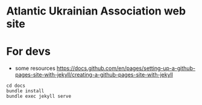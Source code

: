 # Atlantic Ukrainian Association web site

# For devs
* some resources
  https://docs.github.com/en/pages/setting-up-a-github-pages-site-with-jekyll/creating-a-github-pages-site-with-jekyll

````
cd docs
bundle install
bundle exec jekyll serve
````

